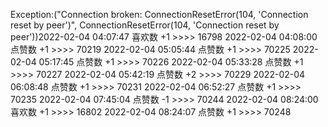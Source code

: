Exception:("Connection broken: ConnectionResetError(104, 'Connection reset by peer')", ConnectionResetError(104, 'Connection reset by peer'))2022-02-04  04:07:47   喜欢数 +1 >>>> 16798
2022-02-04  04:08:00   点赞数 +1 >>>> 70219
2022-02-04  05:05:44   点赞数 +1 >>>> 70225
2022-02-04  05:17:45   点赞数 +1 >>>> 70226
2022-02-04  05:33:28   点赞数 +1 >>>> 70227
2022-02-04  05:42:19   点赞数 +2 >>>> 70229
2022-02-04  06:08:48   点赞数 +1 >>>> 70231
2022-02-04  06:52:27   点赞数 +1 >>>> 70235
2022-02-04  07:45:04   点赞数 -1 >>>> 70244
2022-02-04  08:24:00   喜欢数 +1 >>>> 16802
2022-02-04  08:24:07   点赞数 +1 >>>> 70248

